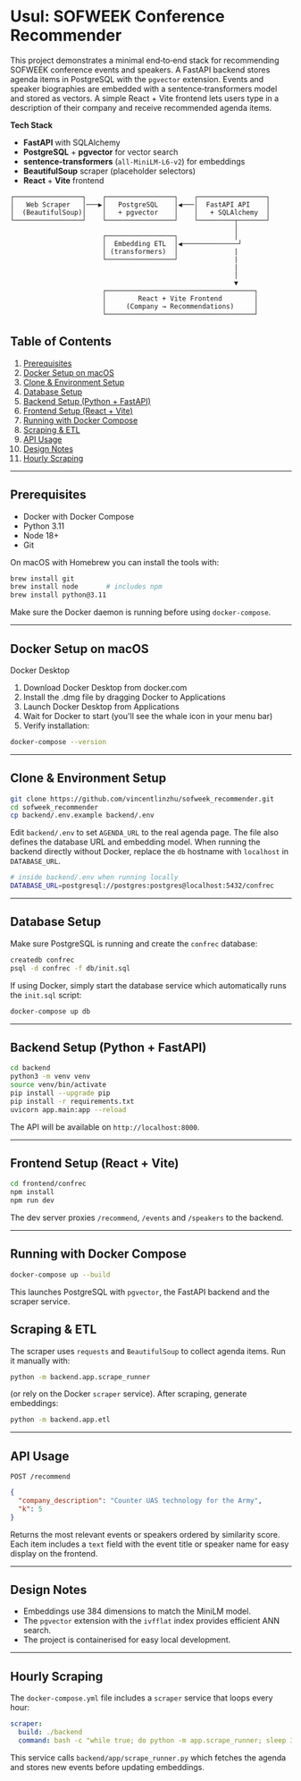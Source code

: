 # Usul: SOFWEEK Conference Recommender

This project demonstrates a minimal end‑to‑end stack for recommending SOFWEEK conference events and speakers. A FastAPI backend stores agenda items in PostgreSQL with the `pgvector` extension. Events and speaker biographies are embedded with a sentence‑transformers model and stored as vectors. A simple React + Vite frontend lets users type in a description of their company and receive recommended agenda items.

**Tech Stack**

- **FastAPI** with SQLAlchemy
- **PostgreSQL** + **pgvector** for vector search
- **sentence-transformers** (`all-MiniLM-L6-v2`) for embeddings
- **BeautifulSoup** scraper (placeholder selectors)
- **React** + **Vite** frontend

```
┌─────────────────┐    ┌─────────────────┐    ┌─────────────────┐
│   Web Scraper   │───▶│   PostgreSQL    │◀───│  FastAPI API    │
│  (BeautifulSoup)│    │   + pgvector    │    │   + SQLAlchemy  │
└─────────────────┘    └─────────────────┘    └─────────┬───────┘
                                                        │
                       ┌─────────────────┐              │
                       │  Embedding ETL  │◀──────────────┘
                       │ (transformers)  │              |
                       └─────────────────┘              |
                                                        |   
                                                        │
                                                        ▼
                       ┌─────────────────────────────────────┐
                       │        React + Vite Frontend        │
                       │     (Company → Recommendations)     │
                       └─────────────────────────────────────┘
```

## Table of Contents
1. [Prerequisites](#prerequisites)
2. [Docker Setup on macOS](#docker-setup-on-macos)
3. [Clone & Environment Setup](#clone--environment-setup)
4. [Database Setup](#database-setup)
5. [Backend Setup (Python + FastAPI)](#backend-setup-python--fastapi)
6. [Frontend Setup (React + Vite)](#frontend-setup-react--vite)
7. [Running with Docker Compose](#running-with-docker-compose)
8. [Scraping & ETL](#scraping--etl)
9. [API Usage](#api-usage)
10. [Design Notes](#design-notes)
11. [Hourly Scraping](#hourly-scraping)

---

## Prerequisites
- Docker with Docker Compose
- Python 3.11
- Node 18+
- Git

On macOS with Homebrew you can install the tools with:
```bash
brew install git
brew install node       # includes npm
brew install python@3.11
```
Make sure the Docker daemon is running before using `docker-compose`.

---

## Docker Setup on macOS
Docker Desktop

1. Download Docker Desktop from docker.com
2. Install the .dmg file by dragging Docker to Applications
3. Launch Docker Desktop from Applications
4. Wait for Docker to start (you'll see the whale icon in your menu bar)
5. Verify installation:
```bash
docker-compose --version
```

---

## Clone & Environment Setup
```bash
git clone https://github.com/vincentlinzhu/sofweek_recommender.git
cd sofweek_recommender
cp backend/.env.example backend/.env
```

Edit `backend/.env` to set `AGENDA_URL` to the real agenda page. The file also
defines the database URL and embedding model. When running the backend directly
without Docker, replace the `db` hostname with `localhost` in `DATABASE_URL`.

```bash
# inside backend/.env when running locally
DATABASE_URL=postgresql://postgres:postgres@localhost:5432/confrec
```

---

## Database Setup

Make sure PostgreSQL is running and create the `confrec` database:

```bash
createdb confrec
psql -d confrec -f db/init.sql
```

If using Docker, simply start the database service which automatically runs the
`init.sql` script:

```bash
docker-compose up db
```

---

## Backend Setup (Python + FastAPI)

```bash
cd backend
python3 -m venv venv
source venv/bin/activate
pip install --upgrade pip
pip install -r requirements.txt
uvicorn app.main:app --reload
```
The API will be available on `http://localhost:8000`.

---

## Frontend Setup (React + Vite)
```bash
cd frontend/confrec
npm install
npm run dev
```
The dev server proxies `/recommend`, `/events` and `/speakers` to the backend.

---

## Running with Docker Compose
```bash
docker-compose up --build
```
This launches PostgreSQL with `pgvector`, the FastAPI backend and the scraper service.

## Scraping & ETL
The scraper uses `requests` and `BeautifulSoup` to collect agenda items. Run it manually with:
```bash
python -m backend.app.scrape_runner
```
(or rely on the Docker `scraper` service). After scraping, generate embeddings:
```bash
python -m backend.app.etl
```

---

## API Usage
`POST /recommend`
```json
{
  "company_description": "Counter UAS technology for the Army",
  "k": 5
}
```

Returns the most relevant events or speakers ordered by similarity score.
Each item includes a `text` field with the event title or speaker name for easy display on the frontend.


---

## Design Notes

- Embeddings use 384 dimensions to match the MiniLM model.
- The `pgvector` extension with the `ivfflat` index provides efficient ANN search.
- The project is containerised for easy local development.

---

## Hourly Scraping

The `docker-compose.yml` file includes a `scraper` service that loops every hour:

```yaml
scraper:
  build: ./backend
  command: bash -c "while true; do python -m app.scrape_runner; sleep 3600; done"
```

This service calls `backend/app/scrape_runner.py` which fetches the agenda and stores new events before updating embeddings.
